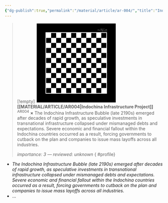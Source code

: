 ```yaml
---
{"dg-publish":true,"permalink":"/material/article/ar-004/","title":"Indochina Infrastructure Project","tags":["-article"]}
---
```


>[!empty]
> ![RESOURCE/ASSET/OTHER/PlaceholderIcon.png|icon](/img/user/RESOURCE/ASSET/OTHER/PlaceholderIcon.png) <b class="title">[[MATERIAL/ARTICLE/AR004\|Indochina Infrastructure Project]]</b> <sup class="title">AR004</sup> <b>×</b>
> The Indochina Infrastructure Bubble (late 2190s) emerged after decades of rapid growth, as speculative investments in transnational infrastructure collapsed under mismanaged debts and expectations. Severe economic and financial fallout within the Indochina countries occurred as a result, forcing governments to cutback on the plan and companies to issue mass layoffs across all industries.
> 
> <i class="small">importance: 3 — reviewed: unknown</i>
{ #profile}


- *The Indochina Infrastructure Bubble (late 2190s) emerged after decades of rapid growth, as speculative investments in transnational infrastructure collapsed under mismanaged debts and expectations. Severe economic and financial fallout within the Indochina countries occurred as a result, forcing governments to cutback on the plan and companies to issue mass layoffs across all industries.*
- …
